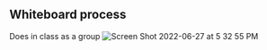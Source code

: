 ## Whiteboard process
Does in class as a group
![Screen Shot 2022-06-27 at 5 32 55 PM](https://user-images.githubusercontent.com/55909913/176062465-bb8a5eb8-8e23-4f66-90a1-924c3221de1d.png)

